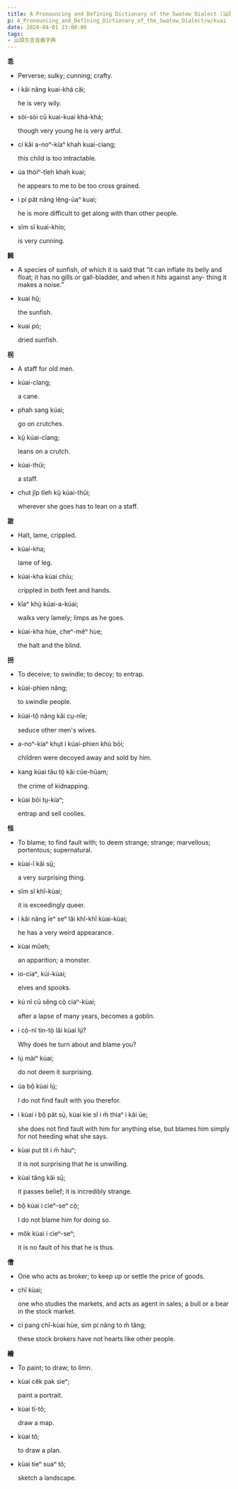 ```yaml
---
title: A Pronouncing and Defining Dictionary of the Swatow Dialect (汕頭方言音義字典) / kuai
p: A_Pronouncing_and_Defining_Dictionary_of_the_Swatow_Dialect/w/kuai
date: 2024-04-01 23:00:00
tags: 
- 汕頭方言音義字典
---
```



**乖**
- Perverse; sulky; cunning; crafty.

- i kâi nâng kuai-khá căi;

  he is very wily.

- sòi-sòi cū kuai-kuai khá-khá;

  though very young he is very artful.

- cí kâi a-noⁿ-kíaⁿ khah kuai-ciang;

  this child is too intractable.

- úa thóiⁿ-tîeh khah kuai;

  he appears to me to be too cross grained.

- i pí pât nâng lêng-ūaⁿ kuai;

  he is more difficult to get along with than other people.

- sĭm sĭ kuai-khío;

  is very cunning.

**䲅**
- A species of sunfish, of which it is said that “it can inflate its belly and float; it has no gills or gall-bladder, and  when it hits against any- thing it makes a noise.”

- kuai hṳ̂;

  the sunfish.

- kuai pó;

  dried sunfish.

**柺**
- A staff for old men.

- kúai-cĭang;

  a cane.

- phah sang kúai;

  go on crutches.

- kṳ̂ kúai-cĭang;

  leans on a crutch.

- kúai-thûi;

  a staff.

- chut jîp tîeh kṳ̂ kúai-thûi;

  wherever she goes has to lean on a staff.

**跛**
- Halt, lame, crippled.

- kúai-kha;

  lame of leg.

- kúai-kha kúai chíu;

  crippled in both feet and hands.

- kîaⁿ khṳ̀ kúai-a-kúai;

  walks very lamely; limps as he goes.

- kúai-kha hùe, cheⁿ-mêⁿ hùe;

  the halt and the blind.

**拐**
- To deceive; to swindle; to decoy; to entrap.

- kúai-phìen nâng;

  to swindle people.

- kúai-tô̤ nâng kâi cṳ-nîe;

  seduce other men's wives.

- a-noⁿ-kíaⁿ khṳt i kúai-phìen khù bōi;

  children were decoyed away and sold by him.

- kang kúai tău tô̤ kâi cŭe-hŭam;

  the crime of kidnapping.

- kúai bōi tṳ-kíaⁿ;

  entrap and sell coolies.

**怪**
- To blame; to find fault with; to deem strange; strange; marvellous; portentous; supernatural.

- kùai-ĭ kâi sṳ̄;

  a very surprising thing.

- sĭm sĭ khî-kùai;

  it is exceedingly queer.

- i kâi nâng īeⁿ seⁿ lâi khî-khî kùai-kùai;

  he has a very weird appearance.

- kùai mûeh;

  an apparition; a monster.

- ìo-ciaⁿ, kúi-kùai;

  elves and spooks.

- kú nî cū sêng cò̤ ciaⁿ-kùai;

  after a lapse of many years, becomes a goblin.

- i cò̤-nî tin-tò̤ lâi kùai lṳ́?

  Why does he turn about and blame you?

- lṳ́ màiⁿ kùai;

  do not deem it surprising.

- úa bô̤ kùai lṳ́;

  I do not find fault with you therefor.

- i kùai i bô̤ pât sṳ̄, kùai kìe sĭ i m̄ thiaⁿ i kâi ūe;

  she does not find fault with him for anything else, but blames him simply for not heeding what she says.

- kùai put tit i m̄ hàuⁿ;

  it is not surprising that he is unwilling.

- kùai tăng kâi sṳ̄;

  it passes belief; it is incredibly strange.

- bô̤ kùai i cìeⁿ-seⁿ cò̤;

  I do not blame him for doing so.

- môk kùai i cìeⁿ-seⁿ;

  it is no fault of his that he is thus.

**儈**
- One who acts as broker; to keep up or settle the price of goods.

- chĭ kùai;

  one who studies the markets, and acts as agent in sales; a bull or a bear in the stock market.

- cí pang chĭ-kùai hùe, sim pí nâng to m̄ tâng;

  these stock brokers have not hearts like other people.

**繪**
- To paint; to draw; to limn.

- kùai cêk pak sìeⁿ;

  paint a portrait.

- kùai tī-tô;

  draw a map.

- kùai tô;

  to draw a plan.

- kùai tieⁿ suaⁿ tô;

  sketch a landscape.